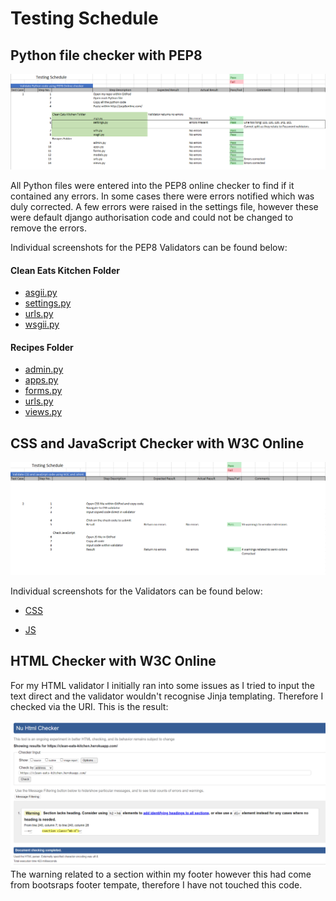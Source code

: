 # Testing Schedule 

## Python file checker with PEP8

![PEP8 schedule](static/images/testing/testingschedule-pep8.png)  

All Python files were entered into the PEP8 online checker to find if it contained any errors. In some cases there were errors notified which was duly corrected.  A few errors were raised in the settings file, however these were default django authorisation code and could not be changed to remove the errors.

Individual screenshots for the PEP8 Validators can be found below:

#### Clean Eats Kitchen Folder
* [asgii.py](static/images/testing/asgi-pep8.png)
* [settings.py](static/images/testing/settings1-pep8.png)
* [urls.py](static/images/testing/urls1-pep8.png)
* [wsgii.py](static/images/testing/wsgii-pep8.png)

#### Recipes Folder
* [admin.py](static/images/testing/admin-pep8.png)
* [apps.py](static/images/testing/apps-pep8.png)
* [forms.py](static/images/testing/forms-pep8.png)
* [urls.py](static/images/testing/urls2-pep8.png)
* [views.py](static/images/testing/views-pep8.png)

## CSS and JavaScript Checker with W3C Online

![W3C and Jshint schedule](static/images/testing/css-js-schedule.png)  

Individual screenshots for the Validators can be found below:
* [CSS](static/images/testing/css-validator.png)

* [JS](static/images/testing/javascript-validator.png)

## HTML Checker with W3C Online

For my HTML validator I initially ran into some issues as I tried to input the text direct and the validator wouldn't recognise Jinja templating. Therefore I checked via the URI. This is the result:

![HTML](static/images/testing/html-validator.png)  
The warning related to a section within my footer however this had come from bootsraps footer tempate, therefore I have not touched this code.